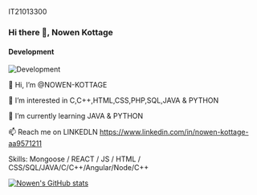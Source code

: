 IT21013300
### Hi there 👋, Nowen Kottage
#### Development
![Development](https://media.istockphoto.com/id/1351830196/photo/dynamic-sound-wave-blue-energy-flow-concept-cyberspace-background-3d-rendering.jpg?b=1&s=170667a&w=0&k=20&c=5tdw54fJ1u1HfAih96GE6e_PwZhSUr0OsXE3JrkcAQQ=)

👋 Hi, I’m @NOWEN-KOTTAGE

👀 I’m interested in C,C++,HTML,CSS,PHP,SQL,JAVA & PYTHON

🌱 I’m currently learning JAVA & PYTHON

📫 Reach me on LINKEDLN https://www.linkedin.com/in/nowen-kottage-aa9571211

Skills: Mongoose / REACT / JS / HTML / CSS/SQL/JAVA/C/C++/Angular/Node/C++

[![Nowen's GitHub stats](https://github-readme-stats.vercel.app/api?username=KOTTAGENVH)](https://github.com/KOTTAGENVH/github-readme-stats)


